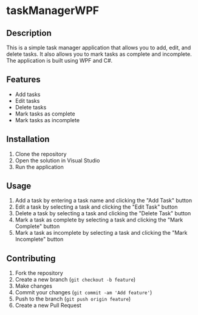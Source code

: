 # taskManagerWPF

## Description

This is a simple task manager application that allows you to add, edit, and delete tasks. It also allows you to mark tasks as complete and incomplete. The application is built using WPF and C#.


## Features

- Add tasks
- Edit tasks
- Delete tasks
- Mark tasks as complete
- Mark tasks as incomplete

## Installation

1. Clone the repository
2. Open the solution in Visual Studio
3. Run the application

## Usage

1. Add a task by entering a task name and clicking the "Add Task" button
2. Edit a task by selecting a task and clicking the "Edit Task" button
3. Delete a task by selecting a task and clicking the "Delete Task" button
4. Mark a task as complete by selecting a task and clicking the "Mark Complete" button
5. Mark a task as incomplete by selecting a task and clicking the "Mark Incomplete" button

## Contributing

1. Fork the repository
2. Create a new branch (`git checkout -b feature`)
3. Make changes
4. Commit your changes (`git commit -am 'Add feature'`)
5. Push to the branch (`git push origin feature`)
6. Create a new Pull Request

